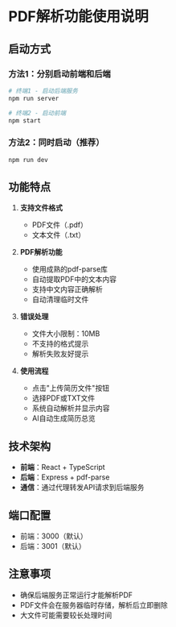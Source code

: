 # PDF解析功能使用说明

## 启动方式

### 方法1：分别启动前端和后端
```bash
# 终端1 - 启动后端服务
npm run server

# 终端2 - 启动前端
npm start
```

### 方法2：同时启动（推荐）
```bash
npm run dev
```

## 功能特点

1. **支持文件格式**
   - PDF文件（.pdf）
   - 文本文件（.txt）

2. **PDF解析功能**
   - 使用成熟的pdf-parse库
   - 自动提取PDF中的文本内容
   - 支持中文内容正确解析
   - 自动清理临时文件

3. **错误处理**
   - 文件大小限制：10MB
   - 不支持的格式提示
   - 解析失败友好提示

4. **使用流程**
   - 点击"上传简历文件"按钮
   - 选择PDF或TXT文件
   - 系统自动解析并显示内容
   - AI自动生成简历总览

## 技术架构

- **前端**：React + TypeScript
- **后端**：Express + pdf-parse
- **通信**：通过代理转发API请求到后端服务

## 端口配置

- 前端：3000（默认）
- 后端：3001（默认）

## 注意事项

- 确保后端服务正常运行才能解析PDF
- PDF文件会在服务器临时存储，解析后立即删除
- 大文件可能需要较长处理时间